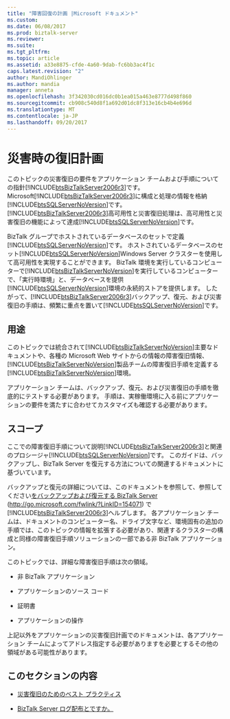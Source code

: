 ```yaml
---
title: "障害回復の計画 |Microsoft ドキュメント"
ms.custom: 
ms.date: 06/08/2017
ms.prod: biztalk-server
ms.reviewer: 
ms.suite: 
ms.tgt_pltfrm: 
ms.topic: article
ms.assetid: a33e8875-cfde-4a60-9dab-fc6bb3ac4f1c
caps.latest.revision: "2"
author: MandiOhlinger
ms.author: mandia
manager: anneta
ms.openlocfilehash: 3f342030cd016dc0b1ea015a463e8777d498f860
ms.sourcegitcommit: cb908c540d8f1a692d01dc8f313e16cb4b4e696d
ms.translationtype: MT
ms.contentlocale: ja-JP
ms.lasthandoff: 09/20/2017
---
```

# <a name="planning-for-disaster-recovery"></a>災害時の復旧計画
このトピックの災害復旧の要件をアプリケーション チームおよび手順についての指針[!INCLUDE[btsBizTalkServer2006r3](../includes/btsbiztalkserver2006r3-md.md)]です。 Microsoft[!INCLUDE[btsBizTalkServer2006r3](../includes/btsbiztalkserver2006r3-md.md)]に構成と処理の情報を格納[!INCLUDE[btsSQLServerNoVersion](../includes/btssqlservernoversion-md.md)]です。 [!INCLUDE[btsBizTalkServer2006r3](../includes/btsbiztalkserver2006r3-md.md)]高可用性と災害復旧処理は、高可用性と災害復旧の機能によって達成[!INCLUDE[btsSQLServerNoVersion](../includes/btssqlservernoversion-md.md)]です。  
  
 BizTalk グループでホストされているデータベースのセットで定義[!INCLUDE[btsSQLServerNoVersion](../includes/btssqlservernoversion-md.md)]です。 ホストされているデータベースのセット[!INCLUDE[btsSQLServerNoVersion](../includes/btssqlservernoversion-md.md)]Windows Server クラスターを使用して高可用性を実現することができます。 BizTalk 環境を実行しているコンピューターで[!INCLUDE[btsBizTalkServerNoVersion](../includes/btsbiztalkservernoversion-md.md)]を実行しているコンピューターで、「実行時環境」と、データベースを提供[!INCLUDE[btsSQLServerNoVersion](../includes/btssqlservernoversion-md.md)]環境の永続的ストアを提供します。 したがって、[!INCLUDE[btsBizTalkServer2006r3](../includes/btsbiztalkserver2006r3-md.md)]バックアップ、復元、および災害復旧の手順は、頻繁に重点を置いて[!INCLUDE[btsSQLServerNoVersion](../includes/btssqlservernoversion-md.md)]です。  
  
## <a name="purpose"></a>用途  
 このトピックでは統合されて[!INCLUDE[btsBizTalkServerNoVersion](../includes/btsbiztalkservernoversion-md.md)]主要なドキュメントや、各種の Microsoft Web サイトからの情報の障害復旧情報、[!INCLUDE[btsBizTalkServerNoVersion](../includes/btsbiztalkservernoversion-md.md)]製品チームの障害復旧手順を定義する[!INCLUDE[btsBizTalkServerNoVersion](../includes/btsbiztalkservernoversion-md.md)]環境。  
  
 アプリケーション チームは、バックアップ、復元、および災害復旧の手順を徹底的にテストする必要があります。 手順は、実稼働環境に入る前にアプリケーションの要件を満たすに合わせてカスタマイズも確認する必要があります。  
  
## <a name="scope"></a>スコープ  
 ここでの障害復旧手順について説明[!INCLUDE[btsBizTalkServer2006r3](../includes/btsbiztalkserver2006r3-md.md)]と関連のプロシージャ[!INCLUDE[btsSQLServerNoVersion](../includes/btssqlservernoversion-md.md)]です。 このガイドは、バックアップし、BizTalk Server を復元する方法についての関連するドキュメントに基づいています。  
  
 バックアップと復元の詳細については、このドキュメントを参照して、参照してください[をバックアップおよび復元する BizTalk Server](http://go.microsoft.com/fwlink/?LinkID=154071) (http://go.microsoft.com/fwlink/?LinkID=154071) で[!INCLUDE[btsBizTalkServer2006r3](../includes/btsbiztalkserver2006r3-md.md)]ヘルプします。 各アプリケーション チームは、ドキュメントのコンピューター名、ドライブ文字など、環境固有の追加の手順では、このトピックの情報を拡張する必要があり、関連するクラスターの構成と同様の障害復旧手順ソリューションの一部である非 BizTalk アプリケーション。  
  
 このトピックでは、詳細な障害復旧手順は次の領域。  
  
-   非 BizTalk アプリケーション  
  
-   アプリケーションのソース コード  
  
-   証明書  
  
-   アプリケーションの操作  
  
 上記以外をアプリケーションの災害復旧計画でのドキュメントは、各アプリケーション チームによってアドレス指定する必要がありますを必要とするその他の領域がある可能性があります。  
  
## <a name="in-this-section"></a>このセクションの内容  
  
-   [災害復旧のためのベスト プラクティス](../technical-guides/best-practices-for-disaster-recovery.md)  
  
-   [BizTalk Server ログ配布とですか。](../technical-guides/what-is-biztalk-server-log-shipping.md)